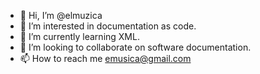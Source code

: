 - 👋 Hi, I’m @elmuzica
- 👀 I’m interested in documentation as code.
- 🌱 I’m currently learning XML.
- 💞️ I’m looking to collaborate on software documentation.
- 📫 How to reach me emusica@gmail.com

<!---
elmuzica/elmuzica is a ✨ special ✨ repository because its `README.md` (this file) appears on your GitHub profile.
You can click the Preview link to take a look at your changes.
--->
